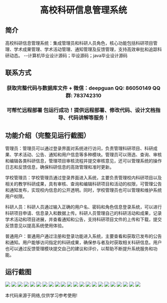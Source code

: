 <p><h1 align="center">高校科研信息管理系统</h1></p>

## 简介
高校科研信息管理系统：集成管理员和科研人员角色，核心功能包括科研项目管理、学术成果管理、学术活动管理、通知管理及反馈管理，支持高效审批和追踪科研动态。    --计算机毕业设计源码；毕设源码；java毕业设计源码


## 联系方式
<p><h3 align="center">获取完整代码与数据库文件 + 微信：deepguan QQ: 86050149 QQ群: 783742310</h3></p>
<p><h3 align="center">可帮忙远程部署 包运行成功！提供远程部署、修改代码、设计文档指导、代码讲解等服务！</h3></p>

## 功能介绍（完整见运行截图）
管理员：管理员可以通过登录界面对系统进行访问，负责管理科研项目、科研成果、学术活动、公告、通知和用户信息等多种模块。管理员可以筛选、查询、审核和编辑各类科研信息，管理项目审核流程并提交审核意见，还可以管理系统的操作日志和反馈信息，确保科研信息的高效管理和准时更新。

学校管理员：学校管理员通过登录界面进入系统，主要负责管理校内科研项目以及相关的教学科研成果，具有审核、查询和编辑科研项目和活动的权限，可管理公告和通知发布，实现校内信息的公开透明。同时，学校管理员也可以管理和维护系统用户权限。

科研人员：科研人员通过输入正确的用户名、密码和角色信息登录系统，可以进行科研项目申请、信息录入和数据上传。科研人员管理自己的科研活动和成果，记录学术活动和项目进展，并查看通知和公告，支持科研项目文件的上传和下载，提交反馈意见以提高系统使用体验。

普通用户：普通用户通过注册和登录功能进入系统，主要查看和获取已发布的公告和通知。用户能够访问指定的科研成果，确保参与者及时获取相关科研信息。用户也可以通过反馈管理模块提交自己的建议和评价，以帮助不断提升系统服务和功能。


## 运行截图
![](https://bs-1329754181.cos.ap-shanghai.myqcloud.com/spring/CollegeResearchInformationManagementSystem/img/001.jpg)
![](https://bs-1329754181.cos.ap-shanghai.myqcloud.com/spring/CollegeResearchInformationManagementSystem/img/002.jpg)
![](https://bs-1329754181.cos.ap-shanghai.myqcloud.com/spring/CollegeResearchInformationManagementSystem/img/003.jpg)
![](https://bs-1329754181.cos.ap-shanghai.myqcloud.com/spring/CollegeResearchInformationManagementSystem/img/004.jpg)
![](https://bs-1329754181.cos.ap-shanghai.myqcloud.com/spring/CollegeResearchInformationManagementSystem/img/005.jpg)
![](https://bs-1329754181.cos.ap-shanghai.myqcloud.com/spring/CollegeResearchInformationManagementSystem/img/006.jpg)
![](https://bs-1329754181.cos.ap-shanghai.myqcloud.com/spring/CollegeResearchInformationManagementSystem/img/007.jpg)
![](https://bs-1329754181.cos.ap-shanghai.myqcloud.com/spring/CollegeResearchInformationManagementSystem/img/008.jpg)
![](https://bs-1329754181.cos.ap-shanghai.myqcloud.com/spring/CollegeResearchInformationManagementSystem/img/009.jpg)
![](https://bs-1329754181.cos.ap-shanghai.myqcloud.com/spring/CollegeResearchInformationManagementSystem/img/010.jpg)
![](https://bs-1329754181.cos.ap-shanghai.myqcloud.com/spring/CollegeResearchInformationManagementSystem/img/011.jpg)
![](https://bs-1329754181.cos.ap-shanghai.myqcloud.com/spring/CollegeResearchInformationManagementSystem/img/012.jpg)
![](https://bs-1329754181.cos.ap-shanghai.myqcloud.com/spring/CollegeResearchInformationManagementSystem/img/013.jpg)
![](https://bs-1329754181.cos.ap-shanghai.myqcloud.com/spring/CollegeResearchInformationManagementSystem/img/014.jpg)
![](https://bs-1329754181.cos.ap-shanghai.myqcloud.com/spring/CollegeResearchInformationManagementSystem/img/015.jpg)
![](https://bs-1329754181.cos.ap-shanghai.myqcloud.com/spring/CollegeResearchInformationManagementSystem/img/016.jpg)
![](https://bs-1329754181.cos.ap-shanghai.myqcloud.com/spring/CollegeResearchInformationManagementSystem/img/017.jpg)
![](https://bs-1329754181.cos.ap-shanghai.myqcloud.com/spring/CollegeResearchInformationManagementSystem/img/018.jpg)
![](https://bs-1329754181.cos.ap-shanghai.myqcloud.com/spring/CollegeResearchInformationManagementSystem/img/019.jpg)
![](https://bs-1329754181.cos.ap-shanghai.myqcloud.com/spring/CollegeResearchInformationManagementSystem/img/020.jpg)
![](https://bs-1329754181.cos.ap-shanghai.myqcloud.com/spring/CollegeResearchInformationManagementSystem/img/021.jpg)
![](https://bs-1329754181.cos.ap-shanghai.myqcloud.com/spring/CollegeResearchInformationManagementSystem/img/022.jpg)

<p>本代码来源于网络,仅供学习参考使用!</p>

